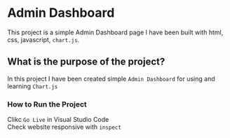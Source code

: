# Admin Dashboard

This project is a simple Admin Dashboard page I have been built with html, css, javascript, `chart.js`.

## What is the purpose of the project?

In this project I have been created simple `Admin Dashboard` for using and learning `Chart.js`

### How to Run the Project

Clikc `Go Live` in Visual Studio Code
<br>
Check website responsive with `inspect`
